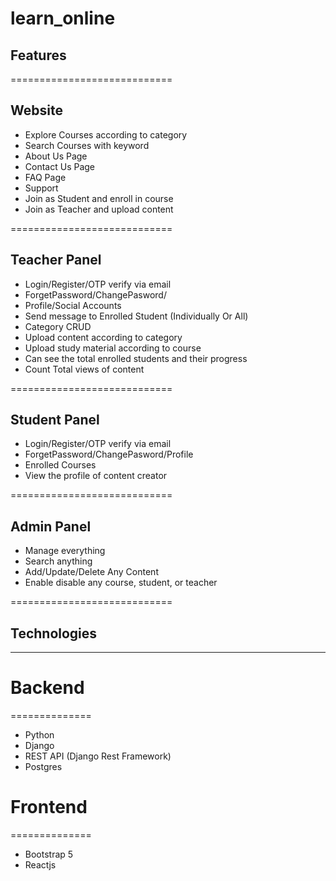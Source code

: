 # learn_online

## Features

============================

   ## Website
 - Explore Courses according to category
 - Search Courses with keyword
 - About Us Page
 - Contact Us Page
 - FAQ Page
 - Support
 - Join as Student and enroll in course
 - Join as Teacher and upload content
 
============================

   ## Teacher Panel
 - Login/Register/OTP verify via email
 - ForgetPassword/ChangePasword/
 - Profile/Social Accounts
 - Send message to Enrolled Student (Individually Or All)
 - Category CRUD
 - Upload content according to category
 - Upload study material according to course
 - Can see the total enrolled students and their progress
 - Count Total views of content
 
============================

   ## Student Panel
 - Login/Register/OTP verify via email
 - ForgetPassword/ChangePasword/Profile
 - Enrolled Courses
 - View the profile of content creator
 
============================

   ## Admin Panel
 - Manage everything
 - Search anything
 - Add/Update/Delete Any Content
 - Enable disable any course, student, or teacher

============================

## Technologies
-------------

# Backend
==============
- Python
- Django
- REST API (Django Rest Framework)
- Postgres

# Frontend
==============
- Bootstrap 5
- Reactjs
